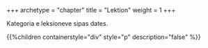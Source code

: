 +++
archetype = "chapter"
title = "Lektion"
weight = 1
+++

Kategoria e leksioneve sipas dates.

{{%children containerstyle="div" style="p" description="false" %}}
